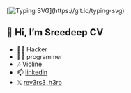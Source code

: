[![Typing SVG](https://readme-typing-svg.demolab.com/?lines=Proving+P=NP...;Computing+6+x+9...;Mining+bitcoin...;Dividing+by+0...;Initialising+Skynet...;[REDACTED];Downloading+more+RAM...;Ordering+1s+and+0s...;Navigating+neural+network...;Importing+machine+learning...;Issuing+Alice+and+Bob+one-time+pads...;Mining+bitcoin+cash...;Generating+key+material+by+trying+to+escape+vim...;Symlinking+emacs+and+vim+to+ed...;Training+branch+predictor...;Timing+cache+hits...;Speculatively+executing+recipes...;Adding+LLM+hallucinations...;Decompressing+malware...)](https://git.io/typing-svg)
## 👋 Hi, I’m Sreedeep CV
- 🐱‍👤 Hacker
- 🐱‍🏍 programmer
- 🎶 Violine 
- 📫 [linkedin](https://www.linkedin.com/in/%F0%9F%98%8Esreedeep-cv-b7a486202/)
- 𝕏 [rev3rs3_h3ro](https://x.com/rev3rs3_h3ro)



